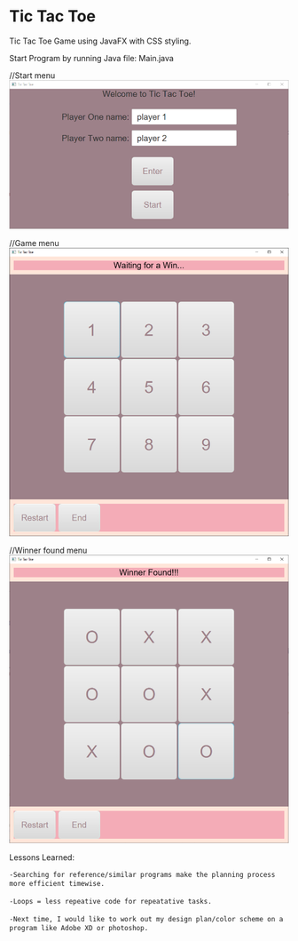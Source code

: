 # Tic Tac Toe
 Tic Tac Toe Game using JavaFX with CSS styling.
 
 Start Program by running Java file: Main.java
 
 //Start menu
 ![Tic Tac Toe Game starting screen](src/images/screenShots/firstPG.PNG)
 
 //Game menu
 ![Tic Tac Toe Game starting screen](src/images/screenShots/secondPG.PNG)
 
//Winner found menu
![Tic Tac Toe Game starting screen](src/images/screenShots/thirdPG.PNG)

Lessons Learned:

    -Searching for reference/similar programs make the planning process more efficient timewise.
 
    -Loops = less repeative code for repeatative tasks. 
 
    -Next time, I would like to work out my design plan/color scheme on a program like Adobe XD or photoshop. 
